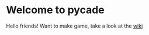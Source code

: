 # Welcome to pycade

Hello friends! Want to make game, take a look at the [wiki](https://github.com/tylerthecoder/pycade/wiki)
